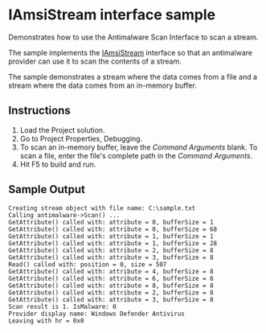 # IAmsiStream interface sample

Demonstrates how to use the Antimalware Scan Interface to scan a stream.

The sample implements the
[IAmsiStream](https://msdn.microsoft.com/en-us/library/windows/desktop/dn889589(v=vs.85).aspx) interface
so that an antimalware provider can use it to scan the contents of a stream.

The sample demonstrates a stream where the data comes from a file
and a stream where the data comes from an in-memory buffer.

## Instructions
1. Load the Project solution.
2. Go to Project Properties, Debugging.
3. To scan an in-memory buffer, leave the *Command Arguments* blank. To scan a file, enter the file's complete path in the *Command Arguments*.
4. Hit F5 to build and run.

## Sample Output

    Creating stream object with file name: C:\sample.txt
    Calling antimalware->Scan() ...
    GetAttribute() called with: attribute = 0, bufferSize = 1
    GetAttribute() called with: attribute = 0, bufferSize = 68
    GetAttribute() called with: attribute = 1, bufferSize = 1
    GetAttribute() called with: attribute = 1, bufferSize = 28
    GetAttribute() called with: attribute = 2, bufferSize = 8
    GetAttribute() called with: attribute = 3, bufferSize = 8
    Read() called with: position = 0, size = 507
    GetAttribute() called with: attribute = 4, bufferSize = 8
    GetAttribute() called with: attribute = 6, bufferSize = 8
    GetAttribute() called with: attribute = 8, bufferSize = 8
    GetAttribute() called with: attribute = 2, bufferSize = 8
    GetAttribute() called with: attribute = 3, bufferSize = 8
    Scan result is 1. IsMalware: 0
    Provider display name: Windows Defender Antivirus
    Leaving with hr = 0x0
